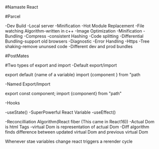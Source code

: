 #Namaste React



#Parcel

-Dev Build
-Local server 
-Minification
-Hot Module Replacement
-File watching Algorithm-written in c++
-Image Optimization
-Minification
-Bundling
-Compress
-consistent Hashing
-Code splitting
-Differential Bundling-support old browsers
-Diagnostic
-Error Handling
-Https
-Tree shaking-remove ununsed code
-Different dev and prod bundles


#PostMates

#Two types of export and import
-Default export/import

export default {name of a variable}
import {component }  from "path


-Named Export/Import

export const component;
import {component} from "path"



-Hooks

-useState() -SuperPowerful React Variable
-useEffect()


-Reconcilliation Algorithm(React fiber (This came in React16))
   -Actual Dom is html Tags
   -virtual Dom is representation of actual Dom
   -Diff algorithm finds difference between updated virtual Dom and previous virtual Dom

Whenever stae variables change react triggers a rerender cycle